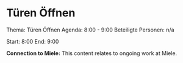 # Türen Öffnen
Thema: Türen Öffnen
Agenda: 8:00 - 9:00
Beteiligte Personen: n/a

Start: 8:00
End: 9:00

**Connection to Miele:** This content relates to ongoing work at Miele.
